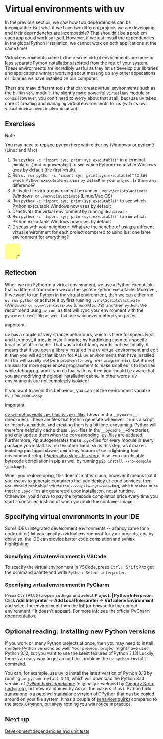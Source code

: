 # Virtual environments with uv

In the previous section, we saw how two dependencies can be incompatible.
But what if we have two different projects we are developing, and their dependencies are incompatible?
That shouldn't be a problem: each app could work by itself. 
However, if we just install the dependencies in the global Python installation, we cannot work on both applications at the same time!

Virtual environments come to the rescue: virtual environments are more or less separate Python installations isolated from the rest of your system.
These environments are incredibly useful as they let us develop our libraries and applications without worrying about messing up any other applications or libraries we have installed on our computer.

There are many different tools that can create virtual environments such as the builtin `venv` module, the slightly more powerful [`virtualenv`](https://virtualenv.pypa.io/en/latest/) module or `conda`.
However, you don't need to worry about that at all, because uv takes care of creating and managing virtual environments for us (with its own virtual environment implementation)!

## Exercises

> [!NOTE]
> You may need to replace python here with either py (Windows) or python3 (Linux and Mac)

1. Run `python -c "import sys; print(sys.executable)"` in a terminal emulator (cmd or powershell) to see which Python executable Windows uses by default (the first result).
2. Run `uv run python -c "import sys; print(sys.executable)"` to see which Python executable uv uses by default in your project. Is there any difference?
3. Activate the virtual environment by running `.venv\Scripts\activate` (Windows) or `.venv\bin\activate` (Linux/Mac OS)
4. Run `python -c "import sys; print(sys.executable)"` to see which Python executable Windows now uses by default
5. Deactivate the virtual environment by running `deactivate`
6. Run `python -c "import sys; print(sys.executable)"` to see which Python executable Windows now uses by default
7. Discuss with your neighbour: What are the benefits of using a different virtual environment for each project compared to using just one large environment for everything?

<img src="../../../assets/post_it_yellow.svg" alt="Illustration of a pink post it note" width="50px" />

## Reflection

When we run Python in a virtual environment, we use a Python executable that is different from when we run the system Python executable.
Moreover, if we want to run Python in the virtual environment, then we can either run `uv run python` or activate it by first running `.venv\Scripts\activate` (Windows) or `.venv\bin\activate` (Linux/Mac OS) and then `python`.
We recommend using `uv run`, as that will sync your environment with the `pyproject.toml`-file as well, but use whichever method you prefer.

> [!IMPORTANT]
> uv has a couple of very strange behaviours, which is there for speed.
> First and foremost, it tries to install libraries by hardlinking them to a specific local installation cache.
> That was a lot of fancy words, but essentially, it means that if you open a library installed in a uv virtual environment and edit it, then you will edit that library for ALL uv environments that have installed it!
> This will usually not be a problem for beginner programmers, but it's not unusual for more experienced programmers to make small edits to libraries while debugging, and if you do that with uv, then you should be aware that you are modifying the global installation cache.
> In other words: uv environments are not completely isolated!
> 
> If you want to avoid this behaviour, you can set the environment variable `UV_LINK_MODE=copy`.

> [!IMPORTANT]
> [uv will not compile `.py`-files to `.pyc`-files](https://pythonspeed.com/articles/faster-pip-installs/) (those in the `__pycache__`-directories).
> These are files that Python generate whenever it runs a script or imports a module, and creating them is a bit time-consuming.
> Python will therefore helpfully cache these `.pyc`-files in the `__pycache__`-directories, and only update them when the corresponding `.py`-files are updated.
> Furthermore, Pip autogenerates these `.pyc`-files for every module in every package you install.
> Uv, on the other hand, skips this step, as it makes installing packages slower, and a key feature of uv is lightning-fast environment setup ([Poetry also skips this step](https://github.com/python-poetry/poetry/pull/6205)).
> Also, you can disable bytecode compilation in pip as well by running `pip install --no-compile {package}`.
> 
> When you're developing, this doesn't matter much, however it means that if you use `uv` to generate containers that you deploy at cloud services, then you should probably include the `--compile-bytecode`-flag, which makes sure that the `.pyc`-files are generated upon installation, not at runtime.
> Otherwise, you'd have to pay the bytecode compilation price every time you start a container, instead of when you build the container image.

## Specifying virtual environments in your IDE

Some IDEs (integrated development environments -- a fancy name for a code editor) let you specify a virtual environment for your projects, and by doing so, the IDE can provide better code completion and syntax highlighting.

### Specifying virtual environment in VSCode

To specify the virtual environment in VSCode, press <kbd>Ctrl</kbd><kbd>⇧ Shift</kbd><kbd>P</kbd> to get the command palette and write `Python: Select interpreter`.

### Specifying virtual environment in PyCharm
Press <kbd>Ctrl</kbd><kbd>Alt</kbd><kbd>S</kbd> to open settings and select **Project: <project name> | Python Interpreter**. Click **Add Interpreter** → **Add Local Interpreter** → **Virtualenv Environment** and select the environment from the list (or browse for the correct environment if it doesn't appear).
For more info see [the official PyCharm documentation](https://www.jetbrains.com/help/pycharm/creating-virtual-environment.html#python_create_virtual_env).

## Optional reading: Installing new Python versions
If you work on many Python projects at once, then you may need to install multiple Python versions as well.
Your previous project might have used Python 3.12, but you want to use the latest features of Python 3.13!
Luckily, there's an easy way to get around this problem: the `uv python install`-command.

You can, for example, use uv to install the latest version of Python 3.13 by running `uv python install 3.13`, which will download the Python 3.13 version of *[Python build standalone](https://github.com/astral-sh/python-build-standalone)* (originally developed by [Gregory Szorc (indygreg)](https://github.com/indygreg), but now maintained by Astral, the makers of uv).
Python build standalone is a patched standalone version of CPython that can be copied around on your file system.
It has a couple of [behaviour quirks](https://gregoryszorc.com/docs/python-build-standalone/main/quirks.html) compared to the stock CPython, but likely nothing you will notice in practice.

## Next up
[Development dependencies and unit tests](../02-more-about-dependencies/06-unit-tests.md)
